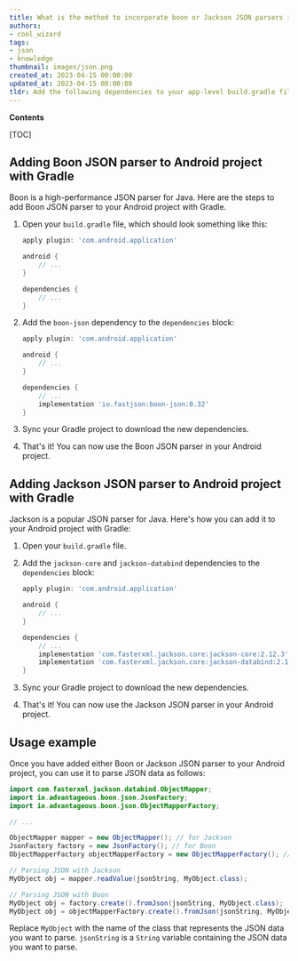 ```yaml
---
title: What is the method to incorporate boon or Jackson JSON parsers in an Android project using gradle?
authors:
- cool_wizard
tags:
- json
- knowledge
thumbnail: images/json.png
created_at: 2023-04-15 00:00:00
updated_at: 2023-04-15 00:00:00
tldr: Add the following dependencies to your app-level build.gradle file implementation `com.fasterxml.jackson.corejackson-core2.12.3` and implementation `org.boonboon-core0.35`.
---
```


**Contents**

[TOC]

## Adding Boon JSON parser to Android project with Gradle

Boon is a high-performance JSON parser for Java. Here are the steps to add Boon JSON parser to your Android project with Gradle.

1. Open your `build.gradle` file, which should look something like this:

   ```groovy
   apply plugin: 'com.android.application'

   android {
       // ...
   }

   dependencies {
       // ...
   }
   ```

2. Add the `boon-json` dependency to the `dependencies` block:

   ```groovy
   apply plugin: 'com.android.application'

   android {
       // ...
   }

   dependencies {
       // ...
       implementation 'io.fastjson:boon-json:0.32'
   }
   ```

3. Sync your Gradle project to download the new dependencies.

4. That's it! You can now use the Boon JSON parser in your Android project.


## Adding Jackson JSON parser to Android project with Gradle

Jackson is a popular JSON parser for Java. Here's how you can add it to your Android project with Gradle:

1. Open your `build.gradle` file.

2. Add the `jackson-core` and `jackson-databind` dependencies to the `dependencies` block:

   ```groovy
   apply plugin: 'com.android.application'

   android {
       // ...
   }

   dependencies {
       // ...
       implementation 'com.fasterxml.jackson.core:jackson-core:2.12.3'
       implementation 'com.fasterxml.jackson.core:jackson-databind:2.12.3'
   }
   ```

3. Sync your Gradle project to download the new dependencies.

4. That's it! You can now use the Jackson JSON parser in your Android project.

## Usage example

Once you have added either Boon or Jackson JSON parser to your Android project, you can use it to parse JSON data as follows:

```java
import com.fasterxml.jackson.databind.ObjectMapper;
import io.advantageous.boon.json.JsonFactory;
import io.advantageous.boon.json.ObjectMapperFactory;

// ...

ObjectMapper mapper = new ObjectMapper(); // for Jackson
JsonFactory factory = new JsonFactory(); // for Boon
ObjectMapperFactory objectMapperFactory = new ObjectMapperFactory(); // for Boon

// Parsing JSON with Jackson
MyObject obj = mapper.readValue(jsonString, MyObject.class);

// Parsing JSON with Boon
MyObject obj = factory.create().fromJson(jsonString, MyObject.class);
MyObject obj = objectMapperFactory.create().fromJson(jsonString, MyObject.class);
```

Replace `MyObject` with the name of the class that represents the JSON data you want to parse. `jsonString` is a `String` variable containing the JSON data you want to parse.
